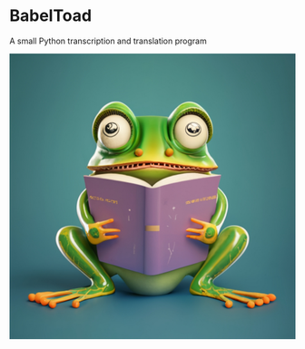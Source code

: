 # BabelToad
A small Python transcription and translation program

![BabelToad's picture shows a sitting toad holding a book.](/resources/BabelToad.jpeg)
